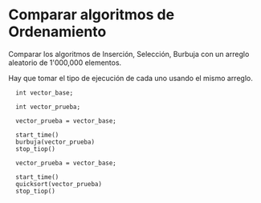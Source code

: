# Comparar algoritmos de Ordenamiento

Comparar los algoritmos de Inserción, Selección, Burbuja con 
un arreglo aleatorio de 1'000,000 elementos.

Hay que tomar el tipo de ejecución de cada uno usando el mismo
arreglo.

```
  int vector_base;

  int vector_prueba;

  vector_prueba = vector_base;

  start_time()
  burbuja(vector_prueba)
  stop_tiop()

  vector_prueba = vector_base;

  start_time()
  quicksort(vector_prueba)
  stop_tiop()
```
